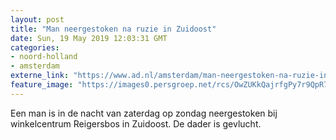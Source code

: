 ```yaml
---
layout: post
title: "Man neergestoken na ruzie in Zuidoost"
date: Sun, 19 May 2019 12:03:31 GMT
categories: 
- noord-holland 
- amsterdam 
externe_link: "https://www.ad.nl/amsterdam/man-neergestoken-na-ruzie-in-zuidoost~a6e9c142/"
feature_image: "https://images0.persgroep.net/rcs/OwZUKkQajrfgPy7r9QpR74D-R8U/diocontent/145756091/_fitwidth/400/?appId=21791a8992982cd8da851550a453bd7f&quality=0.7"
---
```


Een man is in de nacht van zaterdag op zondag neergestoken bij winkelcentrum Reigersbos in Zuidoost. De dader is gevlucht.
